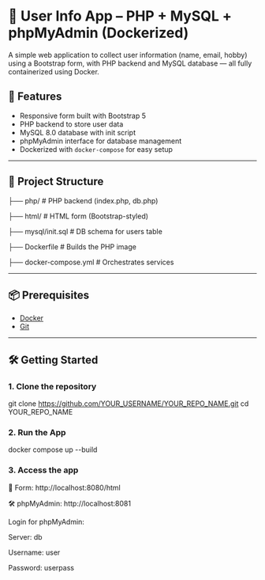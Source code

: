 # 🐳 User Info App – PHP + MySQL + phpMyAdmin (Dockerized)

A simple web application to collect user information (name, email, hobby) using a Bootstrap form, with PHP backend and MySQL database — all fully containerized using Docker.

## 🚀 Features

- Responsive form built with Bootstrap 5
- PHP backend to store user data
- MySQL 8.0 database with init script
- phpMyAdmin interface for database management
- Dockerized with `docker-compose` for easy setup

---

## 📂 Project Structure

├── php/ # PHP backend (index.php, db.php)

├── html/ # HTML form (Bootstrap-styled)

├── mysql/init.sql # DB schema for users table

├── Dockerfile # Builds the PHP image

├── docker-compose.yml # Orchestrates services


---

## 📦 Prerequisites

- [Docker](https://www.docker.com/products/docker-desktop/)
- [Git](https://git-scm.com/)

---

## 🛠️ Getting Started

### 1. Clone the repository

git clone https://github.com/YOUR_USERNAME/YOUR_REPO_NAME.git
cd YOUR_REPO_NAME

### 2. Run the App

docker compose up --build

### 3. Access the app

📝 Form: http://localhost:8080/html

🛠️ phpMyAdmin: http://localhost:8081

Login for phpMyAdmin:

Server: db

Username: user

Password: userpass



